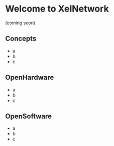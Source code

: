 # Welcome to XelNetwork

(coming soon)

## Concepts

* a
* b
* c

## OpenHardware

* a
* b
* c

## OpenSoftware

* a
* b
* c